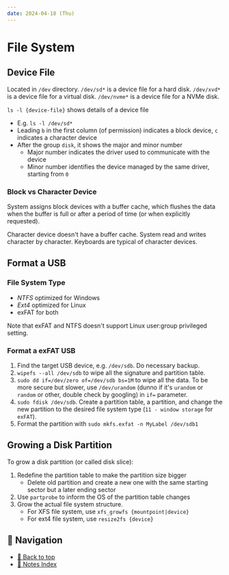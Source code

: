 ```yaml
---
date: 2024-04-18 (Thu)
---
```


# File System

## Device File

Located in `/dev` directory. `/dev/sd*` is a device file for a hard disk.
`/dev/xvd*` is a device file for a virtual disk. `/dev/nvme*` is a device file
for a NVMe disk.

`ls -l {device-file}` shows details of a device file

- E.g. `ls -l /dev/sd*`
- Leading `b` in the first column (of permission) indicates a block device, `c`
  indicates a character device
- After the group `disk`, it shows the major and minor number
  - Major number indicates the driver used to communicate with the device
  - Minor number identifies the device managed by the same driver, starting from
    `0`

### Block vs Character Device

System assigns block devices with a buffer cache, which flushes the data when
the buffer is full or after a period of time (or when explicitly requested).

Character device doesn't have a buffer cache. System read and writes character
by character. Keyboards are typical of character devices.

## Format a USB

### File System Type

- _NTFS_ optimized for Windows
- _Ext4_ optimized for Linux
- exFAT for both

Note that exFAT and NTFS doesn't support Linux user:group privileged setting.

### Format a exFAT USB

1. Find the target USB device, e.g. `/dev/sdb`. Do necessary backup.
2. `wipefs --all /dev/sdb` to wipe all the signature and partition table.
3. `sudo dd if=/dev/zero of=/dev/sdb bs=1M` to wipe all the data. To be more
   secure but slower, use `/dev/urandom` (dunno if it's `urandom` or `random` or
   other, double check by googling) in `if=` parameter.
4. `sudo fdisk /dev/sdb`. Create a partition table, a partition, and change the
   new partition to the desired file system type (`11 - window storage` for
   `exFAT`).
5. Format the partition with `sudo mkfs.exfat -n MyLabel /dev/sdb1`

## Growing a Disk Partition

To grow a disk partition (or called disk slice):

1. Redefine the partition table to make the partition size bigger
   - Delete old partition and create a new one with the same starting sector but
     a later ending sector
2. Use `partprobe` to inform the OS of the partition table changes
3. Grow the actual file system structure.
   - For XFS file system, use `xfs_growfs {mountpoint|device}`
   - For ext4 file system, use `resize2fs {device}`

## 🧭 Navigation

- [🔼 Back to top](#)
- [📑 Notes Index](../../index.md)
